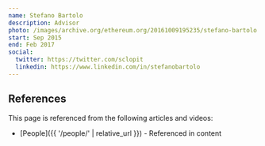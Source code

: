 ```yaml
---
name: Stefano Bartolo
description: Advisor
photo: /images/archive.org/ethereum.org/20161009195235/stefano-bartolo.jpg
start: Sep 2015
end: Feb 2017
social:
  twitter: https://twitter.com/sclopit
  linkedin: https://www.linkedin.com/in/stefanobartolo
---
```


## References

This page is referenced from the following articles and videos:

- [People]({{ '/people/' | relative_url }}) - Referenced in content
